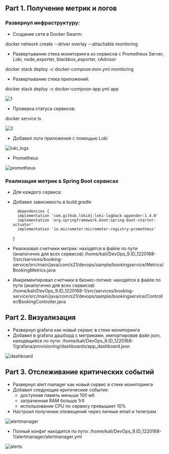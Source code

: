 ## Part 1. Получение метрик и логов

### Развернул инфраструктуру:

- Создание сети в Docker Swarm:

docker network create --driver overlay --attachable monitoring

- Развертывание стека мониторинга из сервисов с Prometheus Server, Loki, node_exporter, blackbox_exporter, cAdvisor

docker stack deploy -c docker-compose.mon.yml monitoring

- Развертывание стека приложений:

docker stack deploy -c docker-compose-app.yml app

![1](misc/images/1.png)

- Проверка статуса сервисов:

docker service ls

![2](misc/images/2.png)

- Добавил логи приложения с помощью Loki

![loki_logs](misc/images/loki_logs.png)

- Prometheus

![prometheus](misc/images/targets.png)

### Реализация метрик в Spring Boot сервисах

- Для каждого сервиса:
- Добавил зависимость в build.gradle

        dependencies {
        implementation 'com.github.loki4j:loki-logback-appender:1.4.0'
        implementation 'org.springframework.boot:spring-boot-starter-actuator'
        implementation 'io.micrometer:micrometer-registry-prometheus'
    }


- Реализовал счетчики метрик: находятся в файле по пути (аналогично для всех сервисов)
    /home/kali/DevOps_9.ID_1220168-1/src/services/booking-service/src/main/java/com/s21/devops/sample/bookingservice/Metrics/BookingMetrics.java

- Инкрементировал счетчики в бизнес-логике: находятся в файле по пути (аналогично для всех сервисов)
    /home/kali/DevOps_9.ID_1220168-1/src/services/booking-service/src/main/java/com/s21/devops/sample/bookingservice/Controller/BookingController.java

## Part 2. Визуализация

- Развернул grafana как новый сервис в стеке мониторинга
- Добавил в grafana дашборд с метриками, импортировав файл json, находящийся по пути:
/home/kali/DevOps_9.ID_1220168-1/grafana/provisioning/dashboards/app_dashboard.json

![dashboard](misc/images/dashboard.png)

## Part 3. Отслеживание критических событий

- Развернул alert manager как новый сервис в стеке мониторинга
- Добавил следующие критические события:
    - доступная память меньше 100 мб
    - затраченная RAM больше 1гб
    - использование CPU по сервису превышает 10%
- Настроил получение оповещений через личные email и телеграм

![alertmanager](misc/images/alertmanager.png)

- Полный конфиг находится по пути:
/home/kali/DevOps_9.ID_1220168-1/alertmanager/alertmanager.yml

![alerts](misc/images/alerts.png)